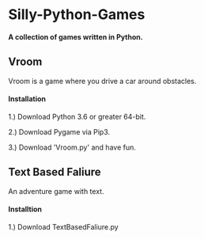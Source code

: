 # Silly-Python-Games
#### A collection of games written in Python.

## Vroom
Vroom is a game where you drive a car around obstacles.

#### Installation

1.) Download Python 3.6 or greater 64-bit.

2.) Download Pygame via Pip3.

3.) Download 'Vroom.py' and have fun.

## Text Based Faliure
An adventure game with text.

#### Installtion

1.) Download TextBasedFaliure.py
